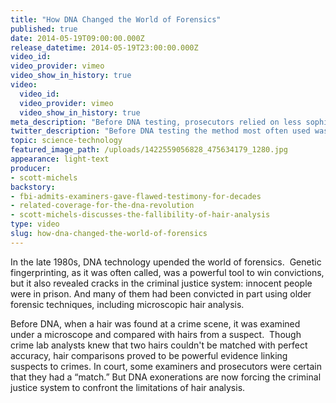 ```yaml
---
title: "How DNA Changed the World of Forensics"
published: true
date: 2014-05-19T09:00:00.000Z
release_datetime: 2014-05-19T23:00:00.000Z
video_id:
video_provider: vimeo
video_show_in_history: true
video:
  video_id:
  video_provider: vimeo
  video_show_in_history: true
meta_description: "Before DNA testing, prosecutors relied on less sophisticated forensic techniques, including microscopic hair analysis, to put criminals behind bars. But how reliable was hair analysis? "
twitter_description: "Before DNA testing the method most often used was microscopic hair analysis. But was it reliable? "
topic: science-technology
featured_image_path: /uploads/1422559056828_475634179_1280.jpg
appearance: light-text
producer:
- scott-michels
backstory:
- fbi-admits-examiners-gave-flawed-testimony-for-decades
- related-coverage-for-the-dna-revolution
- scott-michels-discusses-the-fallibility-of-hair-analysis
type: video
slug: how-dna-changed-the-world-of-forensics
---
```


In the late 1980s, DNA technology upended the world of forensics.  Genetic fingerprinting, as it was often called, was a powerful tool to win convictions, but it also revealed cracks in the criminal justice system: innocent people were in prison. And many of them had been convicted in part using older forensic techniques, including microscopic hair analysis.

Before DNA, when a hair was found at a crime scene, it was examined under a microscope and compared with hairs from a suspect.  Though crime lab analysts knew that two hairs couldn't be matched with perfect accuracy, hair comparisons proved to be powerful evidence linking suspects to crimes. In court, some examiners and prosecutors were certain that they had a “match.” But DNA exonerations are now forcing the criminal justice system to confront the limitations of hair analysis.

